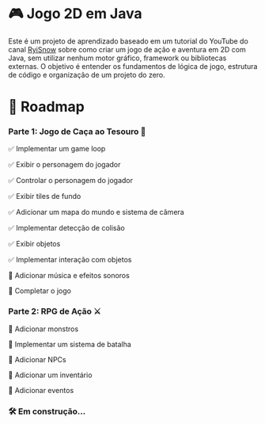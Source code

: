 # 🎮 Jogo 2D em Java

Este é um projeto de aprendizado baseado em um tutorial do YouTube do canal [RyiSnow](https://www.youtube.com/playlist?list=PL_QPQmz5C6WUF-pOQDsbsKbaBZqXj4qSq~) sobre como criar um jogo de ação e aventura em 2D com Java, sem utilizar nenhum motor gráfico, framework ou bibliotecas externas. O objetivo é entender os fundamentos de lógica de jogo, estrutura de código e organização de um projeto do zero.

# 📜 Roadmap
### Parte 1: Jogo de Caça ao Tesouro 💎
✅ Implementar um game loop

✅ Exibir o personagem do jogador

✅ Controlar o personagem do jogador

✅ Exibir tiles de fundo

✅ Adicionar um mapa do mundo e sistema de câmera

✅ Implementar detecção de colisão

✅ Exibir objetos

✅ Implementar interação com objetos

🔲 Adicionar música e efeitos sonoros

🔲 Completar o jogo

### Parte 2: RPG de Ação ⚔️
🔲 Adicionar monstros

🔲 Implementar um sistema de batalha

🔲 Adicionar NPCs

🔲 Adicionar um inventário

🔲 Adicionar eventos

### 🛠️ Em construção...
